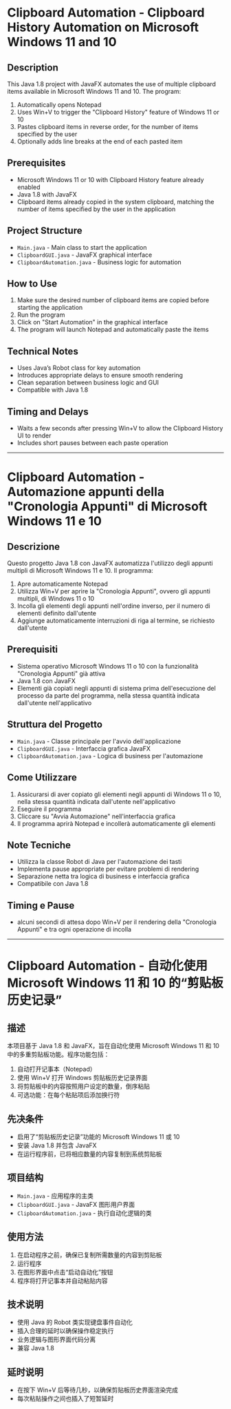 # Clipboard Automation - Clipboard History Automation on Microsoft Windows 11 and 10

## Description
This Java 1.8 project with JavaFX automates the use of multiple clipboard items available in Microsoft Windows 11 and 10. The program:

1. Automatically opens Notepad
2. Uses Win+V to trigger the "Clipboard History" feature of Windows 11 or 10
3. Pastes clipboard items in reverse order, for the number of items specified by the user
4. Optionally adds line breaks at the end of each pasted item

## Prerequisites
- Microsoft Windows 11 or 10 with Clipboard History feature already enabled
- Java 1.8 with JavaFX
- Clipboard items already copied in the system clipboard, matching the number of items specified by the user in the application

## Project Structure
- `Main.java` - Main class to start the application
- `ClipboardGUI.java` - JavaFX graphical interface
- `ClipboardAutomation.java` - Business logic for automation

## How to Use
1. Make sure the desired number of clipboard items are copied before starting the application
2. Run the program
3. Click on "Start Automation" in the graphical interface
4. The program will launch Notepad and automatically paste the items

## Technical Notes
- Uses Java’s Robot class for key automation
- Introduces appropriate delays to ensure smooth rendering
- Clean separation between business logic and GUI
- Compatible with Java 1.8

## Timing and Delays
- Waits a few seconds after pressing Win+V to allow the Clipboard History UI to render
- Includes short pauses between each paste operation

---

# Clipboard Automation - Automazione appunti della "Cronologia Appunti" di Microsoft Windows 11 e 10

## Descrizione
Questo progetto Java 1.8 con JavaFX automatizza l'utilizzo degli appunti multipli di Microsoft Windows 11 e 10. Il programma:

1. Apre automaticamente Notepad
2. Utilizza Win+V per aprire la "Cronologia Appunti", ovvero gli appunti multipli, di Windows 11 o 10
3. Incolla gli elementi degli appunti nell'ordine inverso, per il numero di elementi definito dall'utente
4. Aggiunge automaticamente interruzioni di riga al termine, se richiesto dall'utente

## Prerequisiti
- Sistema operativo Microsoft Windows 11 o 10 con la funzionalità "Cronologia Appunti" già attiva
- Java 1.8 con JavaFX
- Elementi già copiati negli appunti di sistema prima dell'esecuzione del processo da parte del programma, nella stessa quantità indicata dall'utente nell'applicativo

## Struttura del Progetto
- `Main.java` - Classe principale per l'avvio dell'applicazione
- `ClipboardGUI.java` - Interfaccia grafica JavaFX
- `ClipboardAutomation.java` - Logica di business per l'automazione

## Come Utilizzare
1. Assicurarsi di aver copiato gli elementi negli appunti di Windows 11 o 10, nella stessa quantità indicata dall'utente nell'applicativo
2. Eseguire il programma
3. Cliccare su "Avvia Automazione" nell'interfaccia grafica
4. Il programma aprirà Notepad e incollerà automaticamente gli elementi

## Note Tecniche
- Utilizza la classe Robot di Java per l'automazione dei tasti
- Implementa pause appropriate per evitare problemi di rendering
- Separazione netta tra logica di business e interfaccia grafica
- Compatibile con Java 1.8

## Timing e Pause
- alcuni secondi di attesa dopo Win+V per il rendering della "Cronologia Appunti" e tra ogni operazione di incolla

---

# Clipboard Automation - 自动化使用 Microsoft Windows 11 和 10 的“剪贴板历史记录”

## 描述
本项目基于 Java 1.8 和 JavaFX，旨在自动化使用 Microsoft Windows 11 和 10 中的多重剪贴板功能。程序功能包括：

1. 自动打开记事本（Notepad）
2. 使用 Win+V 打开 Windows 剪贴板历史记录界面
3. 将剪贴板中的内容按照用户设定的数量，倒序粘贴
4. 可选功能：在每个粘贴项后添加换行符

## 先决条件
- 启用了“剪贴板历史记录”功能的 Microsoft Windows 11 或 10
- 安装 Java 1.8 并包含 JavaFX
- 在运行程序前，已将相应数量的内容复制到系统剪贴板

## 项目结构
- `Main.java` - 应用程序的主类
- `ClipboardGUI.java` - JavaFX 图形用户界面
- `ClipboardAutomation.java` - 执行自动化逻辑的类

## 使用方法
1. 在启动程序之前，确保已复制所需数量的内容到剪贴板
2. 运行程序
3. 在图形界面中点击“启动自动化”按钮
4. 程序将打开记事本并自动粘贴内容

## 技术说明
- 使用 Java 的 Robot 类实现键盘事件自动化
- 插入合理的延时以确保操作稳定执行
- 业务逻辑与图形界面代码分离
- 兼容 Java 1.8

## 延时说明
- 在按下 Win+V 后等待几秒，以确保剪贴板历史界面渲染完成
- 每次粘贴操作之间也插入了短暂延时
